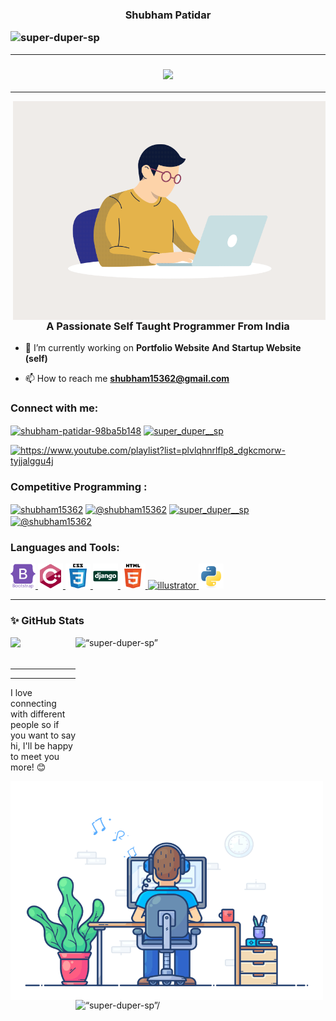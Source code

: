 <h3 align="center">
 Shubham Patidar
  <p align="left"> <img width="150" height="25" src="https://komarev.com/ghpvc/?username=super-duper-sp&label=Profile%20views&color=0e75b6&style=flat" alt="super-duper-sp" /> </p>

</h3>
<hr>

<h3 align="center">
 
  <p align="center" >
  <a href="https://github.com/DenverCoder1/readme-typing-svg"><img src="https://readme-typing-svg.herokuapp.com/?&lines=I%20Hear%20,%20I%20Forget.....;I%20See%20,%20I%20Remember.....;I%20Do%20,%20I%20Understand.....;&center=true&width=440&height=45&color=f75c7e&vCenter=true&size=25"></a>
</h3>
<hr>


  <img align="right" alt="GIF" src="https://github.com/super-duper-sp/super-duper-sp/blob/main/c.gif" width="500" height="350" />
<h3 align="center">A Passionate Self Taught Programmer From India</h3>


- 🔭 I’m currently working on 
  **Portfolio Website**
**And**
  **Startup Website (self)**

- 📫 How to reach me **shubham15362@gmail.com**

<h3 align="left">Connect with me:</h3>
<p align="left">
<a href="https://linkedin.com/in/shubham-patidar-98ba5b148" target="blank"><img align="center" src="https://raw.githubusercontent.com/rahuldkjain/github-profile-readme-generator/master/src/images/icons/Social/linked-in-alt.svg" alt="shubham-patidar-98ba5b148" height="30" width="40" /></a>
<a href="https://instagram.com/super_duper__sp" target="blank"><img align="center" src="https://raw.githubusercontent.com/rahuldkjain/github-profile-readme-generator/master/src/images/icons/Social/instagram.svg" alt="super_duper__sp" height="30" width="40" /></a>
 

<a href="https://www.youtube.com/c/https://www.youtube.com/playlist?list=plvlqhnrlflp8_dgkcmorw-tyjjalggu4j" target="blank"><img align="center" src="https://raw.githubusercontent.com/rahuldkjain/github-profile-readme-generator/master/src/images/icons/Social/youtube.svg" alt="https://www.youtube.com/playlist?list=plvlqhnrlflp8_dgkcmorw-tyjjalggu4j" height="30" width="40" /></a>

</p>



<h3 align="left">Competitive Programming :</h3>
<p align="left">
 <a href="https://www.codechef.com/users/shubham15362" target="blank"><img align="center" src="https://cdn.jsdelivr.net/npm/simple-icons@3.1.0/icons/codechef.svg" alt="shubham15362" height="30" width="40" /></a>
<a href="https://www.hackerrank.com/@shubham15362" target="blank"><img align="center" src="https://raw.githubusercontent.com/rahuldkjain/github-profile-readme-generator/master/src/images/icons/Social/hackerrank.svg" alt="@shubham15362" height="30" width="40" /></a>
<a href="https://codeforces.com/profile/super_duper__sp" target="blank"><img align="center" src="https://cdn.jsdelivr.net/npm/simple-icons@3.0.1/icons/codeforces.svg" alt="super_duper__sp" height="30" width="40" /></a>
<a href="https://www.hackerearth.com/@shubham15362" target="blank"><img align="center" src="https://raw.githubusercontent.com/rahuldkjain/github-profile-readme-generator/master/src/images/icons/Social/hackerearth.svg" alt="@shubham15362" height="30" width="40" /></a>
</p> 
  

  

<h3 align="left">Languages and Tools:</h3>
<p align="left"> <a href="https://getbootstrap.com" target="_blank"> <img src="https://raw.githubusercontent.com/devicons/devicon/master/icons/bootstrap/bootstrap-plain-wordmark.svg" alt="bootstrap" width="40" height="40"/> </a> <a href="https://www.w3schools.com/cpp/" target="_blank"> <img src="https://raw.githubusercontent.com/devicons/devicon/master/icons/cplusplus/cplusplus-original.svg" alt="cplusplus" width="40" height="40"/> </a> <a href="https://www.w3schools.com/css/" target="_blank"> <img src="https://raw.githubusercontent.com/devicons/devicon/master/icons/css3/css3-original-wordmark.svg" alt="css3" width="40" height="40"/> </a> <a href="https://www.djangoproject.com/" target="_blank"> <img src="https://raw.githubusercontent.com/devicons/devicon/master/icons/django/django-original.svg" alt="django" width="40" height="40"/> </a> <a href="https://www.w3.org/html/" target="_blank"> <img src="https://raw.githubusercontent.com/devicons/devicon/master/icons/html5/html5-original-wordmark.svg" alt="html5" width="40" height="40"/> </a> <a href="https://www.adobe.com/in/products/illustrator.html" target="_blank"> <img src="https://www.vectorlogo.zone/logos/adobe_illustrator/adobe_illustrator-icon.svg" alt="illustrator" width="40" height="40"/> </a> <a href="https://www.python.org" target="_blank"> <img src="https://raw.githubusercontent.com/devicons/devicon/master/icons/python/python-original.svg" alt="python" width="40" height="40"/> </a> 
<hr></p>



### ✨ GitHub Stats

<a href="https://github.com/super-duper-sp">
  <img height="180em" src="https://github-readme-stats.vercel.app/api?username=super-duper-sp&show_icons=true&theme=dracula&count_private=true" />
  <img align="right" width="400" height="230" src="http://github-readme-streak-stats.herokuapp.com?user=super-duper-sp&theme=merko&hide_border=true&sideNums=DD2727&currStreakLabel=DD2727" alt=“super-duper-sp” />
</a>
<br/>


<a href="https://github.com/super-duper-sp">
   <img width="500" height="350" align="left" src="https://github.com/super-duper-sp/super-duper-sp/blob/f1d2899a2c4ccba90e1a690a796c86f9cc1195f6/dev-working_rounded.gif"  alt="CoDiNg RocKs"  width="550"/>
 
 <img align="right" width="400" height="230" src="https://github-readme-stats.vercel.app/api/top-langs?username=super-duper-sp&show_icons=true&locale=en&layout=compact" alt=“super-duper-sp”/>
</a>
<br/>




 

<div align="center">
<hr>
 <!-------
<img align="center"src="https://activity-graph.herokuapp.com/graph?username=super-duper-sp&theme=dracula&layout=compact&title_color=FF69B4&hide_border=true&area=true" align="center" />
-------------->
<hr>
</div>

I love connecting with different people so if you want to say hi, I'll be happy to meet you more! 😊
